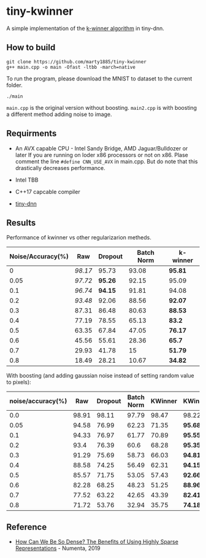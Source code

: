 # tiny-kwinner

A simple implementation of the [k-winner algorithm](ihttps://arxiv.org/abs/1903.11257) in tiny-dnn. 

## How to build

```
git clone https://github.com/marty1885/tiny-kwinner
g++ main.cpp -o main -Ofast -ltbb -march=native
```

To run the program, please download the MNIST to dataset to the current folder.

```
./main
```

`main.cpp` is the original version without boosting. `main2.cpp` is with boosting a different method adding noise to image.

## Requirments
* An AVX capable CPU - Intel Sandy Bridge, AMD Jaguar/Bulldozer or later
If you are running on loder x86 processors or not on x86. Plase comment 
the line `#define CNN_USE_AVX` in main.cpp. But do note that this drastically 
decreases performance.

* Intel TBB
* C++17 capcable compiler
* [tiny-dnn](https://github.com/tiny-dnn/tiny-dnn)

## Results

Performance of kwinner vs other regularizarion metheds.

| Noise/Accuracy(%) |  Raw   |  Dropout |  Batch Norm |  k-winner | 
|-------------------|--------|----------|-------------|-----------| 
| 0                 | _98.17_|  95.73   |  93.08      |**95.81**  | 
| 0.05              | _97.72_|**95.26** |  92.15      |  95.09    | 
| 0.1               | _96.74_|**94.15** |  91.81      |  94.08    | 
| 0.2               | _93.48_|  92.06   |  88.56      |**92.07**  | 
| 0.3               |  87.31 |  86.48   |  80.63      |**88.53**  | 
| 0.4               |  77.19 |  78.55   |  65.13      |**83.2**   | 
| 0.5               |  63.35 |  67.84   |  47.05      |**76.17**  | 
| 0.6               |  45.56 |  55.61   |  28.36      |**65.7**   | 
| 0.7               |  29.93 |  41.78   |  15         |**51.79**  | 
| 0.8               |  18.49 |  28.21   |  10.67      |**34.82**  | 

With boosting (and adding gaussian noise instead of setting random value to pixels):

| noise/accuracy(%) | Raw   | Dropout | Batch Norm | KWinner | KWinner+boosting | 
|-------------------|-------|---------|------------|---------|------------------| 
| 0.0               | 98.91 | 98.11   | 97.79      | 98.47   | 98.22            | 
| 0.05              | 94.58 | 76.99   | 62.23      | 71.35   | **95.68**         | 
| 0.1               | 94.33 | 76.97   | 61.77      | 70.89   | **95.55**         | 
| 0.2               | 93.4  | 76.39   | 60.6       | 68.28   | **95.35**         | 
| 0.3               | 91.29 | 75.69   | 58.73      | 66.03   | **94.81**         | 
| 0.4               | 88.58 | 74.25   | 56.49      | 62.31   | **94.15**         | 
| 0.5               | 85.57 | 71.75   | 53.05      | 57.43   | **92.66**         | 
| 0.6               | 82.28 | 68.25   | 48.23      | 51.25   | **88.96**         | 
| 0.7               | 77.52 | 63.22   | 42.65      | 43.39   | **82.41**         | 
| 0.8               | 71.72 | 53.76   | 32.94      | 35.75   | **74.18**         | 


## Reference
* [How Can We Be So Dense? The Benefits of Using Highly Sparse Representations](https://arxiv.org/abs/1903.11257) - Numenta, 2019

